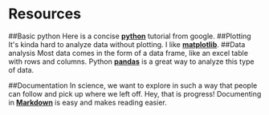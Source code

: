 # Resources

##Basic python
Here is a concise [**python**](https://developers.google.com/edu/python/?csw=1) tutorial from google.
##Plotting
It's kinda hard to analyze data without plotting. I like [**matplotlib**](http://mple.m-artwork.eu/tutorial).
##Data analysis
Most data comes in the form of a data frame, like an excel table with rows and columns. Python [**pandas**](http://pandas.pydata.org/pandas-docs/stable/dsintro.html#dataframe) is a great way to analyze this type of data.

##Documentation
In science, we want to explore in such a way that people can follow and pick up where we left off. Hey, that is progress!
Documenting in [**Markdown**](https://github.com/adam-p/markdown-here/wiki/Markdown-Cheatsheet) is easy and makes reading easier.


